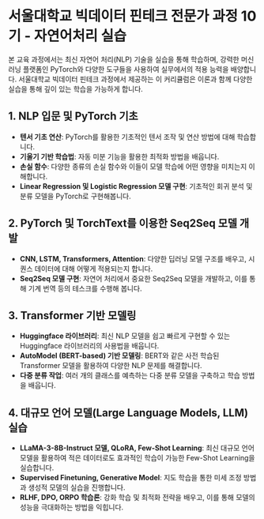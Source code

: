 # 서울대학교 빅데이터 핀테크 전문가 과정 10기 - 자연어처리 실습

본 교육 과정에서는 최신 자연어 처리(NLP) 기술을 실습을 통해 학습하며, 강력한 머신 러닝 플랫폼인 PyTorch와 다양한 도구들을 사용하여 실무에서의 적용 능력을 배양합니다. 서울대학교 빅데이터 핀테크 과정에서 제공하는 이 커리큘럼은 이론과 함께 다양한 실습을 통해 깊이 있는 학습을 가능하게 합니다.

## 1. NLP 입문 및 PyTorch 기초

- **텐서 기초 연산**: PyTorch를 활용한 기초적인 텐서 조작 및 연산 방법에 대해 학습합니다.
- **기울기 기반 학습법**: 자동 미분 기능을 활용한 최적화 방법을 배웁니다.
- **손실 함수**: 다양한 종류의 손실 함수와 이들이 모델 학습에 어떤 영향을 미치는지 이해합니다.
- **Linear Regression 및 Logistic Regression 모델 구현**: 기초적인 회귀 분석 및 분류 모델을 PyTorch로 구현해봅니다.

## 2. PyTorch 및 TorchText를 이용한 Seq2Seq 모델 개발

- **CNN, LSTM, Transformers, Attention**: 다양한 딥러닝 모델 구조를 배우고, 시퀀스 데이터에 대해 어떻게 적용되는지 합니다.
- **Seq2Seq 모델 구현**: 자연어 처리에서 중요한 Seq2Seq 모델을 개발하고, 이를 통해 기계 번역 등의 테스크를 수행해 봅니다.

## 3. Transformer 기반 모델링

- **Huggingface 라이브러리**: 최신 NLP 모델을 쉽고 빠르게 구현할 수 있는 Huggingface 라이브러리의 사용법을 배웁니다.
- **AutoModel (BERT-based) 기반 모델링**: BERT와 같은 사전 학습된 Transformer 모델을 활용하여 다양한 NLP 문제를 해결합니다.
- **다중 분류 작업**: 여러 개의 클래스를 예측하는 다중 분류 모델을 구축하고 학습 방법을 배웁니다.

## 4. 대규모 언어 모델(Large Language Models, LLM) 실습

- **LLaMA-3-8B-Instruct 모델, QLoRA, Few-Shot Learning**: 최신 대규모 언어 모델을 활용하여 적은 데이터로도 효과적인 학습이 가능한 Few-Shot Learning을 실습합니다.
- **Supervised Finetuning, Generative Model**: 지도 학습을 통한 미세 조정 방법과 생성적 모델의 실습을 진행합니다.
- **RLHF, DPO, ORPO 학습론**: 강화 학습 및 최적화 전략을 배우고, 이를 통해 모델의 성능을 극대화하는 방법을 익힙니다.
